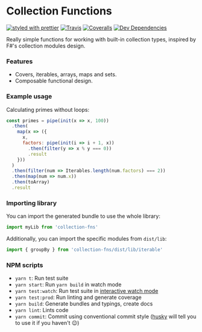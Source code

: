 # Collection Functions

[![styled with prettier](https://img.shields.io/badge/styled_with-prettier-ff69b4.svg)](https://github.com/prettier/prettier)
[![Travis](https://img.shields.io/travis/danielrbradley/collection-fns.svg)](https://travis-ci.org/danielrbradley/collection-fns)
[![Coveralls](https://img.shields.io/coveralls/danielrbradley/collection-fns.svg)](https://coveralls.io/github/danielrbradley/collection-fns)
[![Dev Dependencies](https://david-dm.org/danielrbradley/collection-fns/dev-status.svg)](https://david-dm.org/danielrbradley/collection-fns?type=dev)

Really simple functions for working with built-in collection types, inspired by F#'s collection modules design.

### Features

- Covers, iterables, arrays, maps and sets.
- Composable functional design.

### Example usage

Calculating primes without loops:
```javascript
const primes = pipe(init(x => x, 100))
  .then(
    map(x => ({
      x,
      factors: pipe(init(i => i + 1, x))
        .then(filter(y => x % y === 0))
        .result
    }))
  )
  .then(filter(num => Iterables.length(num.factors) === 2))
  .then(map(num => num.x))
  .then(toArray)
  .result
```

### Importing library

You can import the generated bundle to use the whole library:

```javascript
import myLib from 'collection-fns'
```

Additionally, you can import the specific modules from `dist/lib`:

```javascript
import { groupBy } from 'collection-fns/dist/lib/iterable'
```

### NPM scripts

 - `yarn t`: Run test suite
 - `yarn start`: Run `yarn build` in watch mode
 - `yarn test:watch`: Run test suite in [interactive watch mode](http://facebook.github.io/jest/docs/cli.html#watch)
 - `yarn test:prod`: Run linting and generate coverage
 - `yarn build`: Generate bundles and typings, create docs
 - `yarn lint`: Lints code
 - `yarn commit`: Commit using conventional commit style ([husky](https://github.com/typicode/husky) will tell you to use it if you haven't :wink:)
